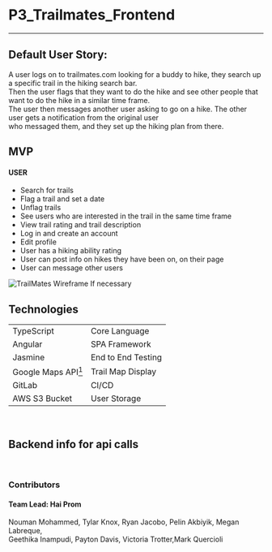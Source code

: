 # P3_Trailmates_Frontend

---
## Default User Story:
A user logs on to trailmates.com looking for a buddy to hike, they search up a specific trail in the hiking search bar.<br />
Then the user flags that they want to do the hike and see other people that want to do the hike in a similar time frame.<br />
The user then messages another user asking to go on a hike. The other user gets a notification from the original user<br />
who messaged them, and they set up the hiking plan from there.

## MVP
#### USER
- Search for trails
- Flag a trail and set a date
- Unflag trails
- See users who are interested in the trail in the same time frame
- View trail rating and trail description
- Log in and create an account
- Edit profile
- User has a hiking ability rating
- User can post info on hikes they have been on, on their page
- User can message other users


![TrailMates Wireframe If necessary](https://link-to-the-image_Can-be-stored-on-github)


## Technologies
<table>
    <tbody>
        <tr> <td>TypeScript</td> <td>Core Language</td> </tr>
        <tr> <td>Angular</td> <td>SPA Framework</td> </tr>
        <tr> <td>Jasmine</td> <td>End to End Testing</td> </tr>
        <tr>
            <td>Google Maps API<a href = "https://developers.google.com/maps/documentation"><sup>1</sup></a></td>
            <td>Trail Map Display</td>
        </tr>
        <tr> <td>GitLab</td> <td>CI/CD</td> </tr>
        <tr> <td>AWS S3 Bucket</td> <td>User Storage</td> </tr>
    </tbody>
</table>
<br />

## Backend info for api calls
<br />

### Contributors
#### Team Lead: Hai Prom
Nouman Mohammed, Tylar Knox, Ryan Jacobo, Pelin Akbiyik, Megan Labreque,<br />
Geethika Inampudi, Payton Davis, Victoria Trotter,Mark Quercioli